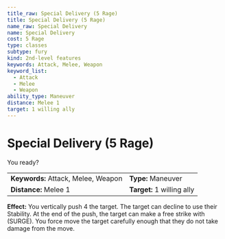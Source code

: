 ```yaml
---
title_raw: Special Delivery (5 Rage)
title: Special Delivery (5 Rage)
name_raw: Special Delivery
name: Special Delivery
cost: 5 Rage
type: classes
subtype: fury
kind: 2nd-level features
keywords: Attack, Melee, Weapon
keyword_list:
  - Attack
  - Melee
  - Weapon
ability_type: Maneuver
distance: Melee 1
target: 1 willing ally
---
```


# Special Delivery (5 Rage)

You ready?

|                                     |                            |
| :---------------------------------- | :------------------------- |
| **Keywords:** Attack, Melee, Weapon | **Type:** Maneuver         |
| **Distance:** Melee 1               | **Target:** 1 willing ally |

**Effect:** You vertically push 4 the target. The target can decline to use their Stability. At the end of the push, the target can make a free strike with (SURGE). You force move the target carefully enough that they do not take damage from the move.
